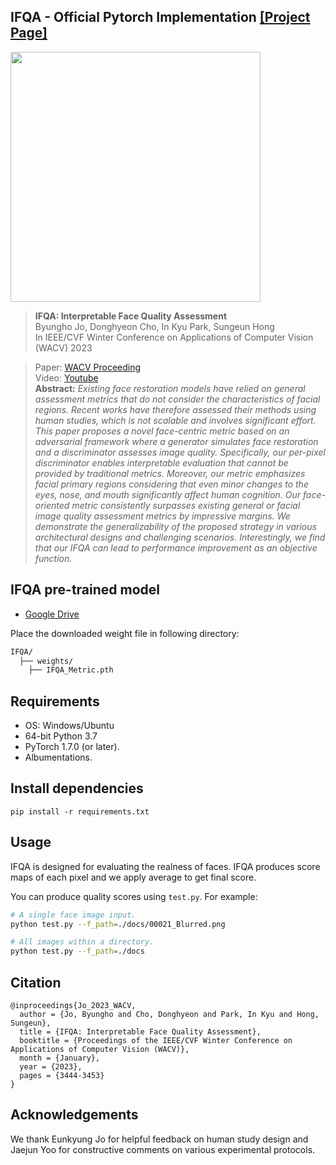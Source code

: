 ## IFQA - Official Pytorch Implementation [[Project Page]](https://sites.google.com/view/vcl-lab/publications/international-conference/ifqa_wacv23)

<img src="./docs/teaser.png" width="400">
 
> **IFQA: Interpretable Face Quality Assessment**<br>
> Byungho Jo, Donghyeon Cho, In Kyu Park, Sungeun Hong<br>
> In IEEE/CVF Winter Conference on Applications of Computer Vision (WACV) 2023

> Paper: [WACV Proceeding](https://openaccess.thecvf.com/content/WACV2023/html/Jo_IFQA_Interpretable_Face_Quality_Assessment_WACV_2023_paper.html) <br>
> Video: [Youtube](https://www.youtube.com/watch?v=h21KM5qRAXs) <br>
> **Abstract:** *Existing face restoration models have relied on general assessment metrics that do not consider the characteristics of facial regions.
Recent works have therefore assessed their methods using human studies, which is not scalable and involves significant effort. This paper proposes a novel face-centric metric based on an adversarial framework where a generator simulates face restoration and a discriminator assesses image quality. Specifically, our per-pixel discriminator enables interpretable evaluation that cannot be provided by traditional metrics. Moreover, our metric emphasizes facial primary regions considering that even minor changes to the eyes, nose, and mouth significantly affect human cognition. Our face-oriented metric consistently surpasses existing general or facial image quality assessment metrics by impressive margins. We demonstrate the generalizability of the proposed strategy in various architectural designs and challenging scenarios. Interestingly, we find that our IFQA can lead to performance improvement as an objective function.*

## IFQA pre-trained model
- [Google Drive](https://drive.google.com/file/d/1aHxF39Mdg4R2dFiF_yx8HsJHy9lJaEZP/view?usp=sharing)

Place the downloaded weight file in following directory: 
```bash
IFQA/
  ├── weights/
    ├── IFQA_Metric.pth
```

## Requirements
* OS: Windows/Ubuntu
* 64-bit Python 3.7
* PyTorch 1.7.0 (or later). <!--See https://pytorch.org for PyTorch install instructions.-->
* Albumentations. <!--See https://albumentations.ai/ for Albumentations install instructions.-->

## Install dependencies
```shell
pip install -r requirements.txt
```

## Usage
IFQA is designed for evaluating the realness of faces. IFQA produces score maps of each pixel and we apply average to get final score.

You can produce quality scores using `test.py`. For example:
```.bash
# A single face image input.
python test.py --f_path=./docs/00021_Blurred.png

# All images within a directory.
python test.py --f_path=./docs
```

## Citation

```
@inproceedings{Jo_2023_WACV,
  author = {Jo, Byungho and Cho, Donghyeon and Park, In Kyu and Hong, Sungeun},
  title = {IFQA: Interpretable Face Quality Assessment},
  booktitle = {Proceedings of the IEEE/CVF Winter Conference on Applications of Computer Vision (WACV)},
  month = {January},
  year = {2023},
  pages = {3444-3453}
}
```

## Acknowledgements

We thank Eunkyung Jo for helpful feedback on human study design and Jaejun Yoo for constructive comments on various experimental protocols.

